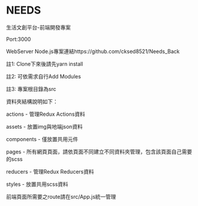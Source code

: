 # NEEDS
生活文創平台-前端開發專案

Port:3000

WebServer Node.js專案連結https://github.com/cksed8521/Needs_Back

註1: Clone下來後請先yarn install

註2: 可依需求自行Add Modules

註3: 專案根目錄為src

資料夾結構說明如下：

actions - 管理Redux Actions資料

assets - 放置img與地端json資料

components - 僅放置共用元件

pages - 所有網頁頁面，請依頁面不同建立不同資料夾管理，包含該頁面自己需要的scss

reducers - 管理Redux Reducers資料

styles - 放置共用scss資料

前端頁面所需要之route請在src/App.js統一管理
